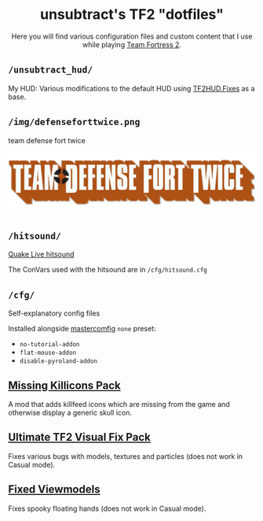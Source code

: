 <h1 align="center">unsubtract's TF2 "dotfiles"</h1>
<p align="center">Here you will find various configuration files and custom content that I use while playing <a href="https://www.teamfortress.com/">Team Fortress 2</a>.</p>

## `/unsubtract_hud/`
My HUD: Various modifications to the default HUD using [TF2HUD.Fixes](https://github.com/CriticalFlaw/TF2HUD.Fixes.git) as a base.

## `/img/defenseforttwice.png`
team defense fort twice

<p align="center"><img src="./img/defenseforttwice.png" alt="Team Defense Fort Twice"></p>

## `/hitsound/`
[Quake Live hitsound](https://huds.tf/site/s-Quake-Live-hitsound)

The ConVars used with the hitsound are in `/cfg/hitsound.cfg`

## `/cfg/`
Self-explanatory config files 

Installed alongside [mastercomfig](https://mastercomfig.com/) `none` preset:
- `no-tutorial-addon`
- `flat-mouse-addon`
- `disable-pyroland-addon`

## [Missing Killicons Pack](https://steamcommunity.com/sharedfiles/filedetails/?id=2156604959)
A mod that adds killfeed icons which are missing from the game and otherwise display a generic skull icon.

## [Ultimate TF2 Visual Fix Pack](https://github.com/agrastiOs/Ultimate-TF2-Visual-Fix-Pack)
Fixes various bugs with models, textures and particles (does not work in Casual mode).

## [Fixed Viewmodels](https://gamebanana.com/mods/206440)
Fixes spooky floating hands (does not work in Casual mode).

